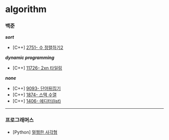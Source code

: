 # algorithm

### 백준

**_sort_**

- [C++] [2751- 수 정렬하기2](https://github.com/hyeriful/algorithm/tree/master/BAEKJOON/2751_%EC%88%98%EC%A0%95%EB%A0%AC%ED%95%98%EA%B8%B02)

**_dynamic programming_**

- [C++] [11726- 2xn 타일링](https://github.com/hyeriful/algorithm/tree/master/BAEKJOON/11726_2xn%20tiling)

**_none_**

- [C++] [9093- 단어뒤집기](https://github.com/hyeerii/algorithm/tree/master/BAEKJOON/9093_%EB%8B%A8%EC%96%B4%EB%92%A4%EC%A7%91%EA%B8%B0)
- [C++] [1874- 스택 수열](https://github.com/hyeerii/algorithm/tree/master/BAEKJOON/1874_StackSequence)
- [C++] [1406- 에디터(list)](https://github.com/hyeerii/algorithm/tree/master/BAEKJOON/1406_Aditor)

---

### 프로그래머스

- [Python] [멀쩡한 사각형](https://github.com/hyeriful/algorithm/tree/master/PROGRAMMERS/%EB%A9%80%EC%A9%A1%ED%95%9C%20%EC%82%AC%EA%B0%81%ED%98%95)
